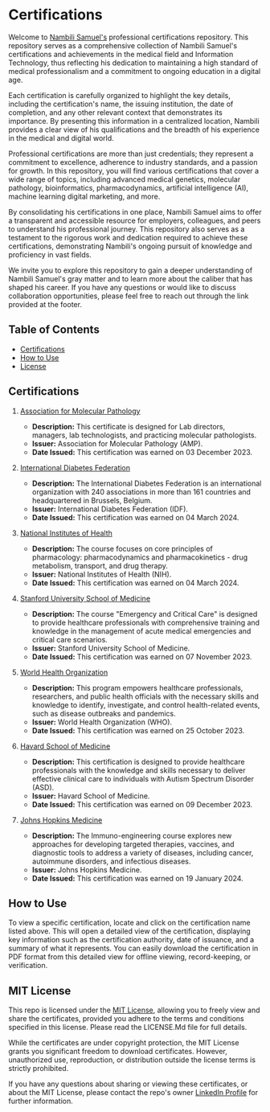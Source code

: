 # Certifications

Welcome to [Nambili Samuel's](https://github.com/Nambili-Samuel) professional certifications repository. This repository serves as a comprehensive collection of Nambili Samuel's certifications and achievements in the medical field and Information Technology, thus reflecting his dedication to maintaining a high standard of medical professionalism and a commitment to ongoing education in a digital age.

Each certification is carefully organized to highlight the key details, including the certification's name, the issuing institution, the date of completion, and any other relevant context that demonstrates its importance. By presenting this information in a centralized location, Nambili provides a clear view of his qualifications and the breadth of his experience in the medical and digital world.

Professional certifications are more than just credentials; they represent a commitment to excellence, adherence to industry standards, and a passion for growth. In this repository, you will find various certifications that cover a wide range of topics, including advanced medical genetics, molecular pathology, bioinformatics, pharmacodynamics, artificial intelligence (AI), machine learning digital marketing, and more.

By consolidating his certifications in one place, Nambili Samuel aims to offer a transparent and accessible resource for employers, colleagues, and peers to understand his professional journey. This repository also serves as a testament to the rigorous work and dedication required to achieve these certifications, demonstrating Nambili's ongoing pursuit of knowledge and proficiency in vast fields.

We invite you to explore this repository to gain a deeper understanding of Nambili Samuel's gray matter and to learn more about the caliber that has shaped his career. If you have any questions or would like to discuss collaboration opportunities, please feel free to reach out through the link provided at the footer.

## Table of Contents

- [Certifications](#certifications)
- [How to Use](#how-to-use)
- [License](#license)

## Certifications

1. [Association for Molecular Pathology](https://github.com/nambilisamuel/Certifications/blob/main/Association%20for%20Molecular%20Pathology.pdf)
   - **Description:** This certificate is designed for Lab directors, managers, lab technologists, and practicing molecular pathologists.
   - **Issuer:** Association for Molecular Pathology (AMP). 
   - **Date Issued:** This certification was earned on 03 December 2023.

2. [International Diabetes Federation](https://github.com/nambilisamuel/Certifications/blob/main/Biosimilar%20Insulin.pdf)
   - **Description:** The International Diabetes Federation is an international organization with 240 associations in more than 161 countries and headquartered in Brussels, Belgium. 
   - **Issuer:** International Diabetes Federation (IDF).
   - **Date Issued:** This certification was earned on 04 March 2024.
  
3. [National Institutes of Health](https://github.com/nambilisamuel/Certifications/blob/main/Clinical%20Pharmacology.pdf)
   - **Description:** The course focuses on core principles of pharmacology: pharmacodynamics and pharmacokinetics - drug metabolism, transport, and drug therapy.
   - **Issuer:** National Institutes of Health (NIH).
   - **Date Issued:** This certification was earned on 04 March 2024.

4. [Stanford University School of Medicine](https://github.com/nambilisamuel/Certifications/blob/main/Emergency%20and%20Critical%20Care.pdf)
   - **Description:** The course "Emergency and Critical Care" is designed to provide healthcare professionals with comprehensive training and knowledge in the management of acute medical emergencies and critical care scenarios.
   - **Issuer:** Stanford University School of Medicine.
   - **Date Issued:** This certification was earned on 07 November 2023.
  
5. [World Health Organization](https://github.com/nambilisamuel/Certifications/blob/main/Epidemiology%20-%20WHO.pdf)
   - **Description:** This program empowers healthcare professionals, researchers, and public health officials with the necessary skills and knowledge to identify, investigate, and control health-related events, such as disease outbreaks and pandemics.
   - **Issuer:** World Health Organization (WHO).
   - **Date Issued:** This certification was earned on 25 October 2023.
  
6. [Havard School of Medicine](https://github.com/Nambili-Samuel/Certifications/blob/main/Havard%20School%20of%20Medicine.pdf)
   - **Description:** This certification is designed to provide healthcare professionals with the knowledge and skills necessary to deliver effective clinical care to individuals with Autism Spectrum Disorder (ASD). 
   - **Issuer:** Havard School of Medicine.
   - **Date Issued:** This certification was earned on 09 December 2023.
  
7. [Johns Hopkins Medicine](https://github.com/Nambili-Samuel/Certifications/blob/main/Immuno-engineering.pdf)
   - **Description:** The Immuno-engineering course explores new approaches for developing targeted therapies, vaccines, and diagnostic tools to address a variety of diseases, including cancer, autoimmune disorders, and infectious diseases.
   - **Issuer:** Johns Hopkins Medicine.
   - **Date Issued:** This certification was earned on 19 January 2024.

<!-- Add more certifications as needed -->

## How to Use

To view a specific certification, locate and click on the certification name listed above. This will open a detailed view of the certification, displaying key information such as the certification authority, date of issuance, and a summary of what it represents. You can easily download the certification in PDF format from this detailed view for offline viewing, record-keeping, or verification.

## MIT License

This repo is licensed under the [MIT License](https://opensource.org/license/mit), allowing you to freely view and share the certificates, provided you adhere to the terms and conditions specified in this license. Please read the LICENSE.Md file for full details.

While the certificates are under copyright protection, the MIT License grants you significant freedom to download certificates. However, unauthorized use, reproduction, or distribution outside the license terms is strictly prohibited.

If you have any questions about sharing or viewing these certificates, or about the MIT License, please contact the repo's owner [LinkedIn Profile](https://www.linkedin.com/in/nambilisamuel/) for further information.

